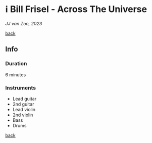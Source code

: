 ℹ️ Bill Frisel - Across The Universe
=====================================

*JJ van Zon, 2023*

[back](./README.md)

Info
----

### Duration

6 minutes

### Instruments

- Lead guitar
- 2nd guitar
- Lead violin
- 2nd violin
- Bass
- Drums

[back](./README.md)